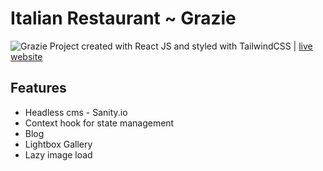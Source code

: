 # Italian Restaurant ~ Grazie
![Grazie](https://user-images.githubusercontent.com/60189847/111695980-ff211580-8833-11eb-8f9b-8e58f91fafce.jpg)
Project created with React JS and styled with TailwindCSS | [live website](https://grazie-restaurant.netlify.app/) 

## Features

  - Headless cms - Sanity.io
  - Context hook for state management
  - Blog
  - Lightbox Gallery
  - Lazy image load
